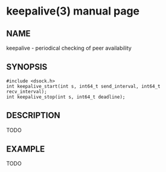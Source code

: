 # keepalive(3) manual page

## NAME

keepalive - periodical checking of peer availability

## SYNOPSIS

```
#include <dsock.h>
int keepalive_start(int s, int64_t send_interval, int64_t recv_interval);
int keepalive_stop(int s, int64_t deadline);
```

## DESCRIPTION

TODO

## EXAMPLE

TODO

